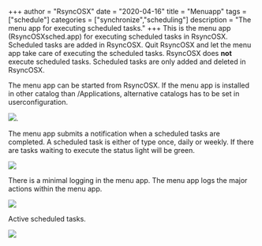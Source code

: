 +++
author = "RsyncOSX"
date = "2020-04-16"
title =  "Menuapp"
tags = ["schedule"]
categories = ["synchronize","scheduling"]
description = "The menu app for executing scheduled tasks."
+++
This is the menu app (RsyncOSXsched.app) for executing scheduled tasks in RsyncOSX. Scheduled tasks are added in RsyncOSX. Quit RsyncOSX and let the menu app take care of executing the scheduled tasks. RsyncOSX does **not** execute scheduled tasks. Scheduled tasks are only added and deleted in RsyncOSX.

The menu app can be started from RsyncOSX. If the menu app is installed in other catalog than /Applications, alternative catalogs has to be set in userconfiguration.

![](/images/RsyncOSX/master/menuapp/userconfig.png).

The menu app submits a notification when a scheduled tasks are completed. A scheduled task is either of type once, daily or weekly. If there are tasks waiting to execute the status light will be green.

![](/images/RsyncOSX/master/menuapp/menuapp1.png)

There is a minimal logging in the menu app. The menu app logs the major actions within the menu app.

![](/images/RsyncOSX/master/menuapp/menuapp3.png)

Active scheduled tasks.

![](/images/RsyncOSX/master/menuapp/menuapp2.png)
